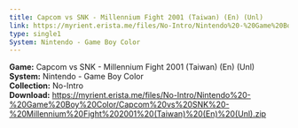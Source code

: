 ```yaml
---
title: Capcom vs SNK - Millennium Fight 2001 (Taiwan) (En) (Unl)
link: https://myrient.erista.me/files/No-Intro/Nintendo%20-%20Game%20Boy%20Color/Capcom%20vs%20SNK%20-%20Millennium%20Fight%202001%20(Taiwan)%20(En)%20(Unl).zip
type: single1
System: Nintendo - Game Boy Color
---
```

<b>Game:</b> Capcom vs SNK - Millennium Fight 2001 (Taiwan) (En) (Unl)<br>
<b>System:</b> Nintendo - Game Boy Color<br>
<b>Collection:</b> No-Intro<br>
<b>Download:</b> https://myrient.erista.me/files/No-Intro/Nintendo%20-%20Game%20Boy%20Color/Capcom%20vs%20SNK%20-%20Millennium%20Fight%202001%20(Taiwan)%20(En)%20(Unl).zip